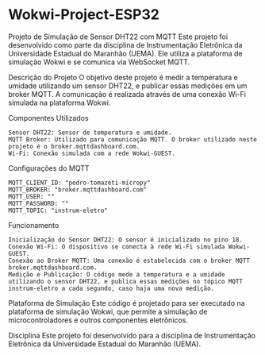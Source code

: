 # Wokwi-Project-ESP32
Projeto de Simulação de Sensor DHT22 com MQTT
Este projeto foi desenvolvido como parte da disciplina de Instrumentação Eletrônica da Universidade Estadual do Maranhão (UEMA). Ele utiliza a plataforma de simulação Wokwi e se comunica via WebSocket MQTT.

Descrição do Projeto
O objetivo deste projeto é medir a temperatura e umidade utilizando um sensor DHT22, e publicar essas medições em um broker MQTT. A comunicação é realizada através de uma conexão Wi-Fi simulada na plataforma Wokwi.

Componentes Utilizados
```
Sensor DHT22: Sensor de temperatura e umidade.
MQTT Broker: Utilizado para comunicação MQTT. O broker utilizado neste projeto é o broker.mqttdashboard.com.
Wi-Fi: Conexão simulada com a rede Wokwi-GUEST.
```
Configurações do MQTT
```
MQTT_CLIENT_ID: "pedro-tomazeti-micropy"
MQTT_BROKER: "broker.mqttdashboard.com"
MQTT_USER: ""
MQTT_PASSWORD: ""
MQTT_TOPIC: "instrum-eletro"
```
Funcionamento
```
Inicialização do Sensor DHT22: O sensor é inicializado no pino 18.
Conexão Wi-Fi: O dispositivo se conecta à rede Wi-Fi simulada Wokwi-GUEST.
Conexão ao Broker MQTT: Uma conexão é estabelecida com o broker MQTT broker.mqttdashboard.com.
Medição e Publicação: O código mede a temperatura e a umidade utilizando o sensor DHT22, e publica essas medições no tópico MQTT instrum-eletro a cada segundo, caso haja uma nova medição.
```
Plataforma de Simulação
Este código é projetado para ser executado na plataforma de simulação Wokwi, que permite a simulação de microcontroladores e outros componentes eletrônicos.

Disciplina
Este projeto foi desenvolvido para a disciplina de Instrumentação Eletrônica da Universidade Estadual do Maranhão (UEMA).
